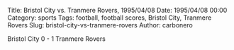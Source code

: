 Title: Bristol City vs. Tranmere Rovers, 1995/04/08
Date: 1995/04/08 00:00
Category: sports
Tags: football, football scores, Bristol City, Tranmere Rovers
Slug: bristol-city-vs-tranmere-rovers
Author: carbonero


Bristol City 0 - 1 Tranmere Rovers
